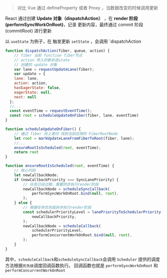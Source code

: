 > 对比 Vue 通过 defineProperty 或者 Proxy ，当数据改变的时候调用更新

React 通过创建 **Update 对象（dispatchAction）** ，在 **render 阶段(performSyncWorkOnRoot)**，记录 更新内容，最终通过 commit 阶段(commitRoot) 进行更新

以 `useState` 为例子，在 触发更新 `setState` ，会调用 `dispatchAction
```js
function dispatchAction(fiber, queue, action) {
	// fiber 当前 function fiber节点
	// action 传入的新状态state
	// 创建的 update 对象
	var lane = requestUpdateLane(fiber);
	var update = {
    lane: lane,
    action: action,
    hasEagerState: false,
    eagerState: null,
    next: null
  };
  //...
  const eventTime = requestEventTime();
  const root = scheduleUpdateOnFiber(fiber, lane, eventTime)
}

function scheduleUpdateOnFiber() {
	// 通过 fiber 向上递归 找到当前应用的 FiberRootNode
	let root = markUpdateLaneFromFiberToRoot(fiber, lane);
	//...
	ensureRootIsScheduled(root, eventTime);
	return root
}

function ensureRootIsScheduled(root, eventTime) {
	// 核心代码
	let newCallbackNode;
	if (newCallbackPriority === SyncLanePriority) {
		// 任务已经过期，需要同步执行render阶段
		newCallbackNode = scheduleSyncCallback(
			performSyncWorkOnRoot.bind(null, root),
		);
	} else {
		// 根据任务优先级异步执行render阶段
		const schedulerPriorityLevel = lanePriorityToSchedulerPriority(
			newCallbackPriority,
		);
		newCallbackNode = scheduleCallback(
			schedulerPriorityLevel,
			performConcurrentWorkOnRoot.bind(null, root),
		);
	}
}
```

其中，`scheduleCallback`和`scheduleSyncCallback`会调用 `Scheduler` 提供的调度方法根据`优先级`调度回调函数执行。
回调函数也就是 `performSyncWorkOnRoot` 和  `performConcurrentWorkOnRoot`